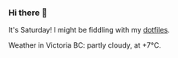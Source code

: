 ### Hi there :wave:

It's Saturday! I might be fiddling with my [dotfiles](https://github.com/bewuethr/dotfiles).

Weather in Victoria BC: partly cloudy, at +7°C.
